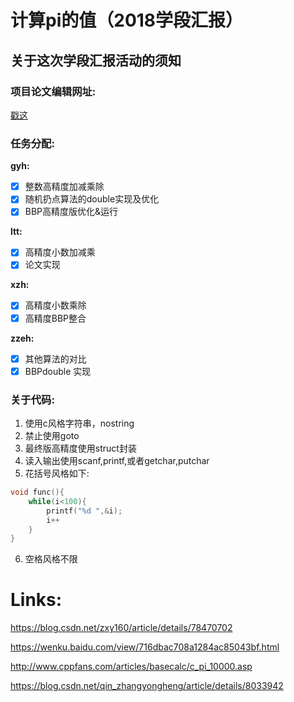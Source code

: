 # 计算pi的值（2018学段汇报）
## 关于这次学段汇报活动的须知
### 项目论文编辑网址:
[戳这](https://beta.etherpad.org/p/projectpi)
### 任务分配:

**gyh:**
- [x] 整数高精度加减乘除
- [x] 随机扔点算法的double实现及优化
- [x] BBP高精度版优化&运行

**ltt:**
- [x] 高精度小数加减乘
- [x] 论文实现

**xzh:**
- [x] 高精度小数乘除
- [x] 高精度BBP整合

**zzeh:**
- [x] 其他算法的对比
- [x] BBPdouble 实现
### 关于代码:
1. 使用c风格字符串，nostring
2. 禁止使用goto
3. 最终版高精度使用struct封装
4. 读入输出使用scanf,printf,或者getchar,putchar
5. 花括号风格如下:
```cpp
void func(){
	while(i<100){
		printf("%d ",&i);
		i++	
	}
}
```
6. 空格风格不限

# Links:

https://blog.csdn.net/zxy160/article/details/78470702

https://wenku.baidu.com/view/716dbac708a1284ac85043bf.html

http://www.cppfans.com/articles/basecalc/c_pi_10000.asp

https://blog.csdn.net/qin_zhangyongheng/article/details/8033942
